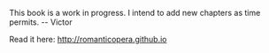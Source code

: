 This book is a work in progress. I intend to add new chapters as time permits.
-- Victor

Read it here: http://romanticopera.github.io
